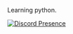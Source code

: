 Learning python.

[![Discord Presence](https://lanyard-profile-readme.vercel.app/api/570227162083229732
                            )](https://discord.com/users/570227162083229732)
